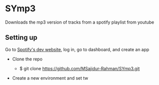 # SYmp3

Downloads the mp3 version of tracks from a spotify playlist from youtube

## Setting up

Go to [Spotify's dev website](https://developer.spotify.com/), log in, go to dashboard, and create an app


- Clone the repo 

  - $ git clone https://github.com/MSajidur-Rahman/SYmp3.git

- Create a new environment and set tw

